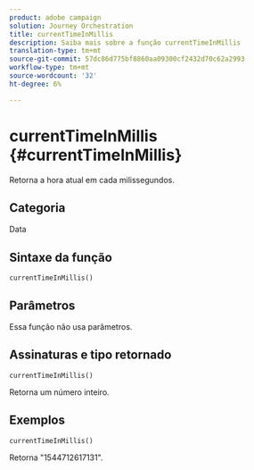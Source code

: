 ```yaml
---
product: adobe campaign
solution: Journey Orchestration
title: currentTimeInMillis
description: Saiba mais sobre a função currentTimeInMillis
translation-type: tm+mt
source-git-commit: 57dc86d775bf8860aa09300cf2432d70c62a2993
workflow-type: tm+mt
source-wordcount: '32'
ht-degree: 6%

---
```



# currentTimeInMillis {#currentTimeInMillis}

Retorna a hora atual em cada milissegundos.

## Categoria

Data

## Sintaxe da função

`currentTimeInMillis()`

## Parâmetros

Essa função não usa parâmetros.

## Assinaturas e tipo retornado

`currentTimeInMillis()`

Retorna um número inteiro.

## Exemplos

`currentTimeInMillis()`

Retorna &quot;1544712617131&quot;.
